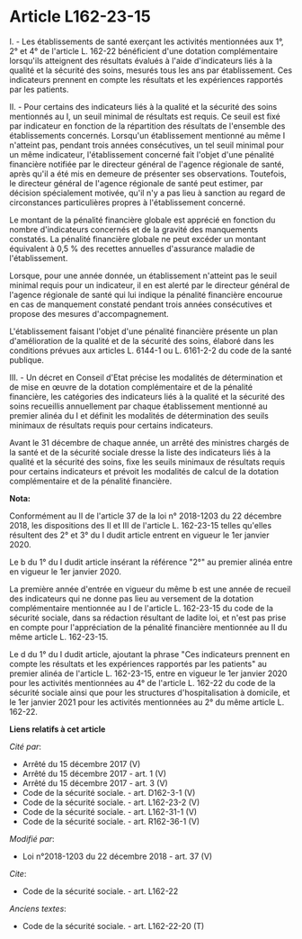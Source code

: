 # Article L162-23-15

I. - Les établissements de santé exerçant les activités mentionnées aux 1°, 2° et 4° de l'article L. 162-22 bénéficient d'une
dotation complémentaire lorsqu'ils atteignent des résultats évalués à l'aide d'indicateurs liés à la qualité et la sécurité
des soins, mesurés tous les ans par établissement. Ces indicateurs prennent en compte les résultats et les expériences
rapportés par les patients.

II. - Pour certains des indicateurs liés à la qualité et la sécurité des soins mentionnés au I, un seuil minimal de résultats
est requis. Ce seuil est fixé par indicateur en fonction de la répartition des résultats de l'ensemble des établissements
concernés. Lorsqu'un établissement mentionné au même I n'atteint pas, pendant trois années consécutives, un tel seuil minimal
pour un même indicateur, l'établissement concerné fait l'objet d'une pénalité financière notifiée par le directeur général de
l'agence régionale de santé, après qu'il a été mis en demeure de présenter ses observations. Toutefois, le directeur général
de l'agence régionale de santé peut estimer, par décision spécialement motivée, qu'il n'y a pas lieu à sanction au regard de
circonstances particulières propres à l'établissement concerné.

Le montant de la pénalité financière globale est apprécié en fonction du nombre d'indicateurs concernés et de la gravité des
manquements constatés. La pénalité financière globale ne peut excéder un montant équivalent à 0,5 % des recettes annuelles
d'assurance maladie de l'établissement.

Lorsque, pour une année donnée, un établissement n'atteint pas le seuil minimal requis pour un indicateur, il en est alerté
par le directeur général de l'agence régionale de santé qui lui indique la pénalité financière encourue en cas de manquement
constaté pendant trois années consécutives et propose des mesures d'accompagnement.

L'établissement faisant l'objet d'une pénalité financière présente un plan d'amélioration de la qualité et de la sécurité des
soins, élaboré dans les conditions prévues aux articles L. 6144-1 ou L. 6161-2-2 du code de la santé publique.

III. - Un décret en Conseil d'Etat précise les modalités de détermination et de mise en œuvre de la dotation complémentaire
et de la pénalité financière, les catégories des indicateurs liés à la qualité et la sécurité des soins recueillis
annuellement par chaque établissement mentionné au premier alinéa du I et définit les modalités de détermination des seuils
minimaux de résultats requis pour certains indicateurs.

Avant le 31 décembre de chaque année, un arrêté des ministres chargés de la santé et de la sécurité sociale dresse la liste
des indicateurs liés à la qualité et la sécurité des soins, fixe les seuils minimaux de résultats requis pour certains
indicateurs et prévoit les modalités de calcul de la dotation complémentaire et de la pénalité financière.

**Nota:**

Conformément au II de l'article 37 de la loi n° 2018-1203 du 22 décembre 2018, les dispositions des II et III de l'article L.
162-23-15 telles qu'elles résultent des 2° et 3° du I dudit article entrent en vigueur le 1er janvier 2020.

Le b du 1° du I dudit article insérant la référence "2°" au premier alinéa entre en vigueur le 1er janvier 2020.

La première année d'entrée en vigueur du même b est une année de recueil des indicateurs qui ne donne pas lieu au versement
de la dotation complémentaire mentionnée au I de l'article L. 162-23-15 du code de la sécurité sociale, dans sa rédaction
résultant de ladite loi, et n'est pas prise en compte pour l'appréciation de la pénalité financière mentionnée au II du même
article L. 162-23-15.

Le d du 1° du I dudit article, ajoutant la phrase "Ces indicateurs prennent en compte les résultats et les expériences
rapportés par les patients" au premier alinéa de l'article L. 162-23-15, entre en vigueur le 1er janvier 2020 pour les
activités mentionnées au 4° de l'article L. 162-22 du code de la sécurité sociale ainsi que pour les structures
d'hospitalisation à domicile, et le 1er janvier 2021 pour les activités mentionnées au 2° du même article L. 162-22.

**Liens relatifs à cet article**

_Cité par_:

  - Arrêté du 15 décembre 2017 (V)
  - Arrêté du 15 décembre 2017 - art. 1 (V)
  - Arrêté du 15 décembre 2017 - art. 3 (V)
  - Code de la sécurité sociale. - art. D162-3-1 (V)
  - Code de la sécurité sociale. - art. L162-23-2 (V)
  - Code de la sécurité sociale. - art. L162-31-1 (V)
  - Code de la sécurité sociale. - art. R162-36-1 (V)

_Modifié par_:

  - Loi n°2018-1203 du 22 décembre 2018 - art. 37 (V)

_Cite_:

  - Code de la sécurité sociale. - art. L162-22

_Anciens textes_:

  - Code de la sécurité sociale. - art. L162-22-20 (T)
